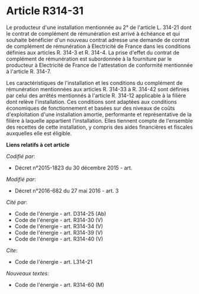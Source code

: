 # Article R314-31

Le producteur d'une installation mentionnée au 2° de l'article L. 314-21 dont le contrat de complément de rémunération est
arrivé à échéance et qui souhaite bénéficier d'un nouveau contrat adresse une demande de contrat de complément de
rémunération à Electricité de France dans les conditions définies aux articles R. 314-3 et R. 314-4. La prise d'effet du
contrat de complément de rémunération est subordonnée à la fourniture par le producteur à Electricité de France de
l'attestation de conformité mentionnée à l'article R. 314-7. 

Les caractéristiques de l'installation et les conditions du complément de rémunération mentionnées aux articles R. 314-33 à
R. 314-42 sont définies par celui des arrêtés mentionnés à l'article R. 314-12 applicable à la filière dont relève
l'installation. Ces conditions sont adaptées aux conditions économiques de fonctionnement et basées sur des niveaux de coûts
d'exploitation d'une installation amortie, performante et représentative de la filière à laquelle appartient l'installation.
Elles tiennent compte de l'ensemble des recettes de cette installation, y compris des aides financières et fiscales
auxquelles elle est éligible.

**Liens relatifs à cet article**

_Codifié par_:

  - Décret n°2015-1823 du 30 décembre 2015 - art.

_Modifié par_:

  - Décret n°2016-682 du 27 mai 2016 - art. 3

_Cité par_:

  - Code de l'énergie - art. D314-25 (Ab)
  - Code de l'énergie - art. R314-30 (V)
  - Code de l'énergie - art. R314-34 (V)
  - Code de l'énergie - art. R314-39 (V)
  - Code de l'énergie - art. R314-40 (V)

_Cite_:

  - Code de l'énergie - art. L314-21

_Nouveaux textes_:

  - Code de l'énergie - art. R314-60 (M)

